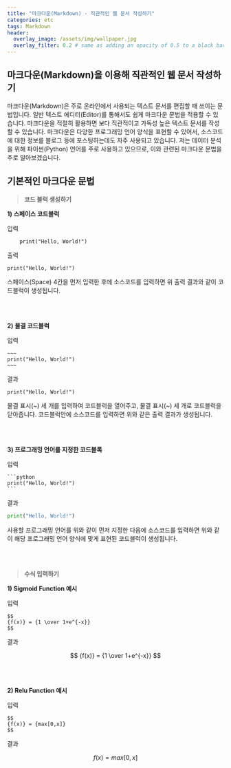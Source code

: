 ```yaml
---
title: "마크다운(Markdown) - 직관적인 웹 문서 작성하기"
categories: etc
tags: Markdown
header:
  overlay_image: /assets/img/wallpaper.jpg
  overlay_filter: 0.2 # same as adding an opacity of 0.5 to a black background
---
```

## 마크다운(Markdown)을 이용해 직관적인 웹 문서 작성하기

마크다운(Markdown)은 주로 온라인에서 사용되는 텍스트 문서를 편집할 때 쓰이는 문법입니다. 일반 텍스트 에디터(Editor)를 통해서도 쉽게 마크다운 문법을 적용할 수 있습니다. 마크다운을 적절히 활용하면 보다 직관적이고 가독성 높은 텍스트 문서를 작성할 수 있습니다. 마크다운은 다양한 프로그래밍 언어 양식을 표현할 수 있어서, 소스코드에 대한 정보를 블로그 등에 포스팅하는데도 자주 사용되고 있습니다. 저는 데이터 분석을 위해 파이썬(Python) 언어를 주로 사용하고 있으므로, 이와 관련된 마크다운 문법을 주로 알아보겠습니다.

## 기본적인 마크다운 문법

> **코드 블럭 생성하기**

**1) 스페이스 코드블럭**

입력

~~~
    print("Hello, World!")
~~~

출력

    print("Hello, World!")

스페이스(Space) 4칸을 먼저 입력한 후에 소스코드를 입력하면 위 출력 결과와 같이 코드블럭이 생성됩니다.



<br><br>

**2) 물결 코드블럭**

입력

    ~~~
    print("Hello, World!")
    ~~~

결과

~~~
print("Hello, World!")
~~~

물결 표시(~) 세 개를 입력하여 코드블럭을 열어주고, 물결 표시(~) 세 개로 코드블럭을 닫아줍니다. 코드블럭안에 소스코드를 입력하면 위와 같은 출력 결과가 생성됩니다.

<br><br>

**3) 프로그래밍 언어를 지정한 코드블록**

입력

~~~
```python
print("Hello, World!")
```
~~~

결과

```python
print("Hello, World!")
```

사용할 프로그래밍 언어를 위와 같이 먼저 지정한 다음에 소스코드를 입력하면 위와 같이 해당 프로그래밍 언어 양식에 맞게 표현된 코드블럭이 생성됩니다.

<br><br>


> **수식 입력하기**

**1) Sigmoid Function 예시**

입력

~~~
$$
{f(x)} = {1 \over 1+e^{-x}}
$$
~~~

결과

$$
{f(x)} = {1 \over 1+e^{-x}}
$$

<br><br>

**2) Relu Function 예시**

입력

~~~
$$
{f(x)} = {max[0,x]}
$$
~~~

결과

$$
{f(x)} = {max[0,x]}
$$
